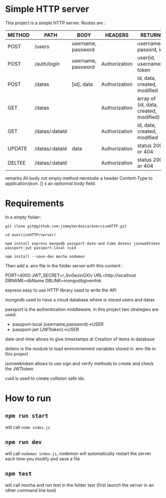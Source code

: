 
# Simple HTTP server
This project is a simple HTTP server. Routes are :

METHOD | PATH           | BODY               | HEADERS       | RETURN
-------|----------------|--------------------|---------------|--------
POST   | /users         | username, password |               | username, passord, id
POST   | /auth/login    | username, password | Authorization | user{id, username}, token
POST   | /datas         | [id], data         | Authorization | id, data, created, modified
GET    | /datas         |                    | Authorization | array of (id, data, created, modified)
GET    | /datas/:dataId |                    | Authorization | id, data, created, modified
UPDATE | /datas/:dataId | data               | Authorization | status 200 or 404
DELTEE | /datas/:dataId |                    | Authorization | status 200 or 404

remarks All body not empty method necessite a header Content-Type to application/json. [] s an optionnal body field.

# Requirements

In a empty folder:

`git clone git@github.com:jimmyVerdasca/exerciceHTTP.git`

`cd exerciceHTTP/server/`

`npm install express mongodb passport date-and-time dotenv jsonwebtoken passport-jwt passport-local cuid`

`npm install --save-dev mocha nodemon`

Then add a .env file in the folder server with this content :

PORT=4000
JWT_SECRET=r_9vi5ezinGXlv
URL=http://localhost
DBNAME=dbName
DBLINK=mongodbgivenlink

express easy to use HTTP library used to write the API

mongodb used to have a cloud database where is stored users and datas

passport is the authentication middleware, in this project two strategies are used:
* passport-local (username,password)->USER
* passport-jwt (JWTtoken)->USER

date-and-time allows to give timestamps at Creation of items in database

dotenv is the module to load environnement variables stored in .env file in this project

jsonwebtoken allows to use sign and verify methods to create and check the JWTtoken

cuid is used to create collision safe ids.

# How to run
## `npm run start`
will call `node index.js`
## `npm run dev`
will call `nodemon index.js`, nodemon will automatically restart the server each time you modify and save a file
## `npm test`
will call mocha and run test in the folder test (first launch the server in an other command line tool)
